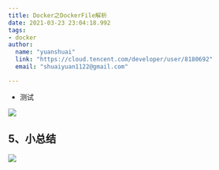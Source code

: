```yaml
---
title: Docker之DockerFile解析
date: 2021-03-23 23:04:18.992
tags: 
- docker
author:
  name: "yuanshuai"
  link: "https://cloud.tencent.com/developer/user/8180692"
  email: "shuaiyuan1122@gmail.com"

---
```


- 测试

![](https://hexobbblog.oss-cn-beijing.aliyuncs.com/images/docker/69.png)

## 5、小总结

![](https://hexobbblog.oss-cn-beijing.aliyuncs.com/images/docker/70.png)